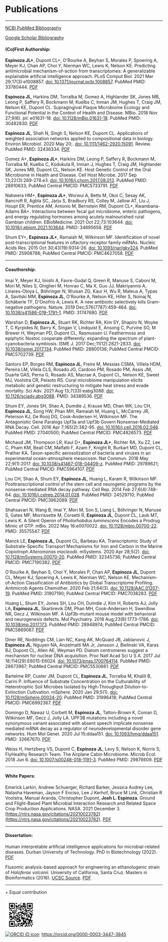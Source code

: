 # Publications
_________________________

[NCBI PubMed Bibliography](https://www.ncbi.nlm.nih.gov/myncbi/browse/collection/50383860/?sort=date&direction=descending)

[Google Scholar Bibliography](https://scholar.google.com/citations?hl=en&user=r9y1tTQAAAAJ&view_op=list_works&sortby=pubdate)

#### (Co)First Authorship:
**Espinoza JL+**, Dupont CL+, O'Rourke A, Beyhan S, Morales P, Spoering A, Meyer KJ, Chan AP, Choi Y, Nierman WC, Lewis K, Nelson KE. Predicting antimicrobial mechanism-of-action from transcriptomes: A generalizable explainable artificial intelligence approach. PLoS Comput Biol. 2021 Mar 29;17(3):e1008857. [doi: 10.1371/journal.pcbi.1008857](https://doi.org/10.1371/journal.pcbi.1008857). PubMed PMID: 33780444. [PDF](PDFs/Espinoza-Dupont_2021__PLOSCompBio.pdf)

**Espinoza JL**, Harkins DM, Torralba M, Gomez A, Highlander SK, Jones MB, Leong P, Saffery R, Bockmann M, Kuelbs C, Inman JM, Hughes T, Craig JM, Nelson KE, Dupont CL. Supragingival Plaque Microbiome Ecology and Functional Potential in the Context of Health and Disease. MBio. 2018 Nov 27;9(6). pii: e01631-18. [doi: 10.1128/mBio.01631-18](https://doi.org/10.1128/mBio.01631-18). PubMed PMID: 30482830. [PDF](PDFs/Espinoza_2018__mBio.pdf)

**Espinoza JL**, Shah N, Singh S, Nelson KE, Dupont CL. Applications of weighted association networks applied to compositional data in biology. Environ Microbiol. 2020 May 20;. [doi: 10.1111/1462-2920.15091](https://doi.org/10.1111/1462-2920.15091). Review. PubMed PMID: 32436334. [PDF](PDFs/Espinoza_2020__EMI.pdf)

Gomez A+, **Espinoza JL+**, Harkins DM, Leong P, Saffery R, Bockmann M, Torralba M, Kuelbs C, Kodukula R, Inman J, Hughes T, Craig JM, Highlander SK, Jones MB, Dupont CL, Nelson KE. Host Genetic Control of the Oral Microbiome in Health and Disease. Cell Host Microbe. 2017 Sep 13;22(3):269-278.e3. [doi: 10.1016/j.chom.2017.08.013](https://doi.org/10.1016/j.chom.2017.08.013). PubMed PMID: 28910633; PubMed Central PMCID: PMC5733791. [PDF](PDFs/Gomez-Espinoza_2017__CellHostMicrobe.pdf)

Nabwera HM+, **Espinoza JL+**, Worwui A, Betts M, Okoi C, Sesay AK, Bancroft R, Agbla SC, Jarju S, Bradbury RS, Colley M, Jallow AT, Liu J, Houpt ER, Prentice AM, Antonio M, Bernstein RM, Dupont CL+, Kwambana-Adams BA+. Interactions between fecal gut microbiome, enteric pathogens, and energy regulating hormones among acutely malnourished rural Gambian children. EBioMedicine. 2021 Oct 22;73:103644. [doi: 10.1016/j.ebiom.2021.103644](https://doi.org/10.1016/j.ebiom.2021.103644).  PMID: 34695658. [PDF](PDFs/Nabwera-Espinoza_2021__EBioMedicine.pdf)

Shum EY+, **Espinoza JL+**, Ramaiah M, Wilkinson MF. Identification of novel post-transcriptional features in olfactory receptor family mRNAs. Nucleic Acids Res. 2015 Oct 30;43(19):9314-26. [doi: 10.1093/nar/gkv324](https://doi.org/10.1093/nar/gkv324). PubMed PMID: 25908788; PubMed Central PMCID: PMC4627058. [PDF](PDFs/Shum-Espinoza_2015__NAR.pdf)
___________________________________
#### Coauthorship:

Imai Y, Meyer KJ, Iinishi A, Favre-Godal Q, Green R, Manuse S, Caboni M, Mori M, Niles S, Ghiglieri M, Honrao C, Ma X, Guo JJ, Makriyannis A, Linares-Otoya L, Böhringer N, Wuisan ZG, Kaur H, Wu R, Mateus A, Typas A, Savitski MM, **Espinoza JL**, O'Rourke A, Nelson KE, Hiller S, Noinaj N, Schäberle TF, D'Onofrio A, Lewis K. A new antibiotic selectively kills Gram-negative pathogens. Nature. 2019 Dec;576(7787):459-464. [doi: 10.1038/s41586-019-1791-1](https://doi.org/10.1038/s41586-019-1791-1). PMID: 31747680. [PDF](PDFs/Imai_2019__Nature.pdf)

Warshan D, **Espinoza JL**, Stuart RK, Richter RA, Kim SY, Shapiro N, Woyke T, C Kyrpides N, Barry K, Singan V, Lindquist E, Ansong C, Purvine SO, M Brewer H, Weyman PD, Dupont CL, Rasmussen U. Feathermoss and epiphytic Nostoc cooperate differently: expanding the spectrum of plant-cyanobacteria symbiosis. ISME J. 2017 Dec;11(12):2821-2833. [doi: 10.1038/ismej.2017.134](https://doi.org/10.1038/ismej.2017.134). PubMed PMID: 28800136; PubMed Central PMCID: PMC5702739. [PDF](PDFs/Warshan_2017__ISMEJ.pdf)

Santoro EP, Borges RM, **Espinoza JL**, Freire M, Messias CSMA, Villela HDM, Pereira LM, Vilela CLS, Rosado JG, Cardoso PM, Rosado PM, Assis JM, Duarte GAS, Perna G, Rosado AS, Macrae A, Dupont CL, Nelson KE, Sweet MJ, Voolstra CR, Peixoto RS. Coral microbiome manipulation elicits metabolic and genetic restructuring to mitigate heat stress and evade mortality. Sci Adv. 2021 Aug 13;7(33):eabg3088. [doi: 10.1126/sciadv.abg3088](https://doi.org/10.1126/sciadv.abg3088). PMID: 34389536. [PDF](PDFs/Santoro_2021__ScienceAdvances.pdf)

Shum EY, Jones SH, Shao A, Dumdie J, Krause MD, Chan WK, Lou CH, **Espinoza JL**, Song HW, Phan MH, Ramaiah M, Huang L, McCarrey JR, Peterson KJ, De Rooij DG, Cook-Andersen H, Wilkinson MF. The Antagonistic Gene Paralogs Upf3a and Upf3b Govern Nonsense-Mediated RNA Decay. Cell. 2016 Apr 7;165(2):382-95. [doi: 10.1016/j.cell.2016.02.046](https://doi.org/10.1016/j.cell.2016.02.046). PubMed PMID: 27040500; PubMed Central PMCID: PMC4826573. [PDF](PDFs/Shum_2016__Cell.pdf)

Michaud JM, Thompson LR, Kaul D+, **Espinoza JL+**, Richter RA, Xu ZZ, Lee C, Pham KM, Beall CM, Malfatti F, Azam F, Knight R, Burkart MD, Dupont CL, Prather KA. Taxon-specific aerosolization of bacteria and viruses in an experimental ocean-atmosphere mesocosm. Nat Commun. 2018 May 22;9(1):2017. [doi: 10.1038/s41467-018-04409-z](https://doi.org/10.1038/s41467-018-04409-z). PubMed PMID: 29789621; PubMed Central PMCID: PMC5964107. [PDF](PDFs/Michaud_2018__NatureCommunications.pdf)

Lou CH, Shao A, Shum EY, **Espinoza JL**, Huang L, Karam R, Wilkinson MF. Posttranscriptional control of the stem cell and neurogenic programs by the nonsense-mediated RNA decay pathway. Cell Rep. 2014 Feb 27;6(4):748-64. [doi: 10.1016/j.celrep.2014.01.028](https://doi.org/10.1016/j.celrep.2014.01.028).  PubMed PMID: 24529710; PubMed Central PMCID: PMC3962089. [PDF](PDFs/Lou_2014__CellPress.pdf)

Shahsavari N, Wang B, Imai Y, Mori M, Son S, Liang L, Böhringer N, Manuse S, Gates MF, Morrissette M, Corsetti R, **Espinoza JL**, Dupont CL, Laub MT, Lewis K. A Silent Operon of *Photorhabdus luminescens* Encodes a Prodrug Mimic of GTP. mBio. 2022 May 16:e0070022. [doi: 10.1128/mbio.00700-22](https://doi.org/10.1128/mbio.00700-22). PMID: 35575547. [PDF](PDFs/Shahsavari_2022__mBio.pdf)

Manck LE, **Espinoza JL**, Dupont CL, Barbeau KA. Transcriptomic Study of Substrate-Specific Transport Mechanisms for Iron and Carbon in the Marine Copiotroph *Alteromonas macleodii*. mSystems. 2020 Apr 28;5(2). [doi: 10.1128/mSystems.00070-20](https://doi.org/10.1128/mSystems.00070-20). PubMed PMID: 32345736; PubMed Central PMCID: PMC7190382. [PDF](PDFs/Manck_2020__mSystems.pdf)

O'Rourke A, Beyhan S, Choi Y, Morales P, Chan AP, **Espinoza JL**, Dupont CL, Meyer KJ, Spoering A, Lewis K, Nierman WC, Nelson KE. Mechanism-of-Action Classification of Antibiotics by Global Transcriptome Profiling. Antimicrob Agents Chemother. 2020 Feb 21;64(3). [doi: 10.1128/AAC.01207-19](https://doi.org/10.1128/AAC.01207-19). PubMed PMID: 31907190; PubMed Central PMCID: PMC7038283.  [PDF](PDFs/O'Rourke_2020__AAC.pdf)

Huang L, Shum EY, Jones SH, Lou CH, Dumdie J, Kim H, Roberts AJ, Jolly LA, **Espinoza JL**, Skarbrevik DM, Phan MH, Cook-Andersen H, Swerdlow NR, Gecz J, Wilkinson MF. A Upf3b-mutant mouse model with behavioral and neurogenesis defects. Mol Psychiatry. 2018 Aug;23(8):1773-1786. [doi: 10.1038/mp.2017.173](https://doi.org/10.1038/mp.2017.173). PubMed PMID: 28948974; PubMed Central PMCID: PMC5869067. [PDF](PDFs/Huang_2018__MolecularPsychiatry.pdf)

Diner RE, Noddings CM, Lian NC, Kang AK, McQuaid JB, Jablanovic J, **Espinoza JL**, Nguyen NA, Anzelmatti MA Jr, Jansson J, Bielinski VA, Karas BJ, Dupont CL, Allen AE, Weyman PD. Diatom centromeres suggest a mechanism for nuclear DNA acquisition. Proc Natl Acad Sci U S A. 2017 Jul 18;114(29):E6015-E6024. [doi: 10.1073/pnas.1700764114](https://doi.org/10.1073/pnas.1700764114). PubMed PMID: 28673987; PubMed Central PMCID: PMC5530661. [PDF](PDFs/Diner_2017__PNAS.pdf)

Bartelme RP, Custer JM, Dupont CL, **Espinoza JL**, Torralba M, Khalili B, Carini P. Influence of Substrate Concentration on the Culturability of Heterotrophic Soil Microbes Isolated by High-Throughput Dilution-to-Extinction Cultivation. mSphere. 2020 Jan 29;5(1). [doi: 10.1128/mSphere.00024-20](https://doi.org/10.1128/mSphere.00024-20). PubMed PMID: 31996418; PubMed Central PMCID: PMC6992367. [PDF](PDFs/Bartelme_2020__mSphere.pdf)

Domingo D, Nawaz U, Corbett M, **Espinoza JL**, Tatton-Brown K, Coman D, Wilkinson MF, Gecz J, Jolly LA. UPF3B mutations including a novel synonymous variant associated with absent speech implicate nonsense mediated mRNA decay as a regulator of neurodevelopmental disorder gene networks.  Hum Mol Genet. 2020 Jul 15:ddaa151. [doi: 10.1093/hmg/ddaa151](https://doi.org/10.1093/hmg/ddaa151). PMID: 32667670. [PDF](PDFs/Domingo_2020___HMG.pdf)

Weiss H, Hertzberg VS, Dupont C, **Espinoza JL**, Levy S, Nelson K, Norris S; FlyHealthy Research Team. The Airplane Cabin Microbiome. Microb Ecol. 2018 Jun 6. [doi: 10.1007/s00248-018-1191-3](https://doi.org/10.1007/s00248-018-1191-3). PubMed PMID: 29876609. [PDF](PDFs/Weiss_2018__MicrobialEcology.pdf)

_____________________

#### White Papers:
Emerick Larkin, Andrew Schuerger, Richard Barker, Jessica Audrey Lee, Natasha Haveman, Jayson F Enciso, Lee J Kerhof, Bruce M Link, Christian R Voolstra, Manual Aranda, Christopher Dupont, **Josh L. Espinoza**. Ground and Flight-Based Plant Microbial Interaction Research and Related Space Crop Production Applications. NASA. 2021 December 3. [https://ntrs.nasa.gov/citations/20210023782](https://ntrs.nasa.gov/citations/20210023782). [PDF](PDFs/Emerick_2022__NASA.pdf)

_____________________

#### Dissertation:
Human interpretable artificial intelligence applications for microbial-related diseases. Durban University of Technology. PhD in Biotechnology (2022). [PDF](PDFs/Espinoza_2022__PhD-Dissertation-DUT.pdf)

Fluxomic analysis-based approach for engineering an ethanologenic strain of *Haloferax volcanii*. University of California, Santa Cruz. Masters in Bioinformatics (2016). [UCSC Source](https://grad.soe.ucsc.edu/bmeb/people#ms-alumni). [PDF](PDF/Espinoza_2016__MSc-Dissertation-UCSC.pdf)
_____________________


\+ Equal contribution

<img src="ORCID.png" width=100> 
<div itemscope itemtype="https://schema.org/Person"><a itemprop="sameAs" content="https://orcid.org/0000-0003-3447-3845" href="https://orcid.org/0000-0003-3447-3845" target="orcid.widget" rel="me noopener noreferrer" style="vertical-align:top;"><img src="https://orcid.org/sites/default/files/images/orcid_16x16.png" style="width:1em;margin-right:.5em;" alt="ORCID iD icon">https://orcid.org/0000-0003-3447-3845</a></div>

